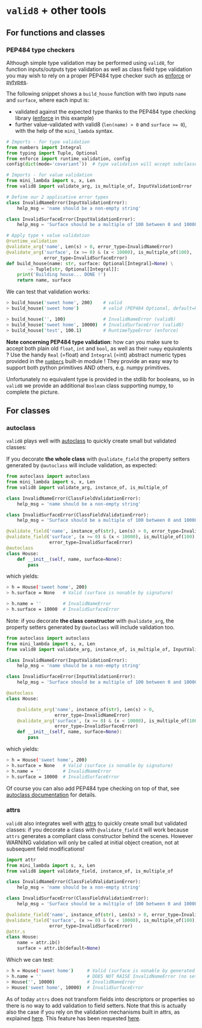 # `valid8` + other tools

## For functions and classes

### PEP484 type checkers

Although simple type validation may be performed using `valid8`, for function inputs/outputs type validation as well as class field type validation you may wish to rely on a proper PEP484 type checker such as [enforce](https://github.com/RussBaz/enforce) or [pytypes](https://github.com/Stewori/pytypes).

The following snippet shows a `build_house` function with two inputs `name` and `surface`, where each input is:

 * validated against the expected type thanks to the PEP484 type checking library ([enforce](https://github.com/RussBaz/enforce) in this example)
 * further value-validated with valid8 (`len(name) > 0` and `surface >= 0`), with the help of the `mini_lambda` syntax.

```python
# Imports - for type validation
from numbers import Integral
from typing import Tuple, Optional
from enforce import runtime_validation, config
config(dict(mode='covariant'))  # type validation will accept subclasses too

# Imports - for value validation
from mini_lambda import s, x, Len
from valid8 import validate_arg, is_multiple_of, InputValidationError

# Define our 2 applicative error types
class InvalidNameError(InputValidationError):
    help_msg = 'name should be a non-empty string'

class InvalidSurfaceError(InputValidationError):
    help_msg = 'Surface should be a multiple of 100 between 0 and 10000.'

# Apply type + value validation
@runtime_validation
@validate_arg('name', Len(s) > 0, error_type=InvalidNameError)
@validate_arg('surface', (x >= 0) & (x < 10000), is_multiple_of(100),
              error_type=InvalidSurfaceError)
def build_house(name: str, surface: Optional[Integral]=None) \
        -> Tuple[str, Optional[Integral]]:
    print('Building house... DONE !')
    return name, surface
```

We can test that validation works:

```bash
> build_house('sweet home', 200)    # valid
> build_house('sweet home')         # valid (PEP484 Optional, default=None)

> build_house('', 100)              # InvalidNameError (valid8)
> build_house('sweet home', 10000)  # InvalidSurfaceError (valid8)
> build_house('test', 100.1)        # RuntimeTypeError (enforce)
```

**Note concerning PEP484 type validation**: how can you make sure to accept both plain old `float`, `int` and `bool`, as well as their `numpy` equivalents ? Use the handy `Real` (=float) and `Integral` (=int) abstract numeric types provided in the [`numbers`](https://docs.python.org/3.6/library/numbers.html) built-in module ! They provide an easy way to support both python primitives AND others, e.g. numpy primitives. 

Unfortunately no equivalent type is provided in the stdlib for booleans, so in `valid8` we provide an additional `Boolean` class supporting numpy, to complete the picture.


## For classes

### autoclass

`valid8` plays well with [autoclass](https://smarie.github.io/python-autoclass/) to quickly create small but validated classes: 

If you decorate **the whole class** with `@validate_field` the property setters generated by `@autoclass` will include validation, as expected:

```python
from autoclass import autoclass
from mini_lambda import s, x, Len
from valid8 import validate_arg, instance_of, is_multiple_of

class InvalidNameError(ClassFieldValidationError):
    help_msg = 'name should be a non-empty string'

class InvalidSurfaceError(ClassFieldValidationError):
    help_msg = 'Surface should be a multiple of 100 between 0 and 10000.'

@validate_field('name', instance_of(str), Len(s) > 0, error_type=InvalidNameError)
@validate_field('surface', (x >= 0) & (x < 10000), is_multiple_of(100), 
                error_type=InvalidSurfaceError)
@autoclass
class House:
    def __init__(self, name, surface=None):
        pass
```

which yields:

```bash
> h = House('sweet home', 200)
> h.surface = None   # Valid (surface is nonable by signature)

> h.name = ''        # InvalidNameError
> h.surface = 10000  # InvalidSurfaceError
```
 
Note: if you decorate **the class constructor** with `@validate_arg`, the property setters generated by `@autoclass` will include validation too. 

```python
from autoclass import autoclass
from mini_lambda import s, x, Len
from valid8 import validate_arg, instance_of, is_multiple_of, InputValidationError

class InvalidNameError(InputValidationError):
    help_msg = 'name should be a non-empty string'

class InvalidSurfaceError(InputValidationError):
    help_msg = 'Surface should be a multiple of 100 between 0 and 10000.'

@autoclass
class House:

    @validate_arg('name', instance_of(str), Len(s) > 0, 
                  error_type=InvalidNameError)
    @validate_arg('surface', (x >= 0) & (x < 10000), is_multiple_of(100), 
                  error_type=InvalidSurfaceError)
    def __init__(self, name, surface=None):
        pass
```

which yields:

```bash
> h = House('sweet home', 200)
> h.surface = None   # Valid (surface is nonable by signature)
> h.name = ''        # InvalidNameError
> h.surface = 10000  # InvalidSurfaceError
```

Of course you can also add PEP484 type checking on top of that, see [autoclass documentation](https://smarie.github.io/python-autoclass/) for details.


### attrs

`valid8` also integrates well with [attrs](http://www.attrs.org/en/stable/) to quickly create small but validated classes: if you decorate a class with `@validate_field` it will work because `attrs` generates a compliant class constructor behind the scenes. However WARNING validation will only be called at initial object creation, not at subsequent field modifications!
 
```python
import attr
from mini_lambda import s, x, Len
from valid8 import validate_field, instance_of, is_multiple_of

class InvalidNameError(ClassFieldValidationError):
    help_msg = 'name should be a non-empty string'

class InvalidSurfaceError(ClassFieldValidationError):
    help_msg = 'Surface should be a multiple of 100 between 0 and 10000.'

@validate_field('name', instance_of(str), Len(s) > 0, error_type=InvalidNameError)
@validate_field('surface', (x >= 0) & (x < 10000), is_multiple_of(100),
                error_type=InvalidSurfaceError)
@attr.s
class House:
    name = attr.ib()
    surface = attr.ib(default=None)
``` 

Which we can test:

```bash
> h = House('sweet home')     # Valid (surface is nonable by generated signature)
> h.name = ''                 # DOES NOT RAISE InvalidNameError (no setter!)
> House('', 10000)            # InvalidNameError
> House('sweet home', 10000)  # InvalidSurfaceError
```
 
As of today `attrs` does not transform fields into descriptors or properties so there is no way to add validation to field setters. Note that this is actually also the case if you rely on the validation mechanisms built in attrs, as explained [here](http://www.attrs.org/en/stable/examples.html#callables). This feature has been requested [here](https://github.com/python-attrs/attrs/issues/160).
